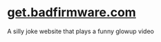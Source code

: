# [get.badfirmware.com](https://get.badfirmware.com)
A silly joke website that plays a funny glowup video
